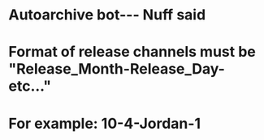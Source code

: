 # Autoarchive bot--- Nuff said
# Format of release channels must be "Release_Month-Release_Day-etc..." 
# For example: 10-4-Jordan-1
